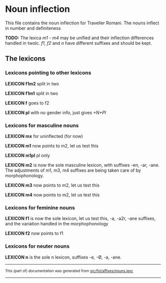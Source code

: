 # Noun inflection
This file contains the noun inflection for Traveller Romani.
The nouns inflect in number and definiteness

**TODO:** The lexica *m1 - m4* may be unified and their inflection 
differences handled in twolc. *f1, f2* and *n* have different suffixes
and should be kept.

## The lexicons

### Lexicons pointing to other lexicons

**LEXICON f1m2** split in two

**LEXICON f1m1** split  in two

**LEXICON f** goes to f2

**LEXICON pl** with no gender info, just gives *+N+Pl*

### Lexicons for masculine nouns

**LEXICON mx** for uninflected (for now)

**LEXICON m1**  now points to m2, let us test this

**LEXICON m1pl** pl only

**LEXICON m2** is now the sole masculine lexicon, with suffixes -en, -ar, -ane. The adjustments of m1, m3, m4 suffixes are being taken care of by morphophonology.

**LEXICON m3** now points to m2, let us test this

**LEXICON m4** now points to m2, let us test this

### Lexicons for feminine nouns

**LEXICON f1** is now the sole lexicon, let us test this, -a, -a2r, -ane suffixes, and the variation handled in the morphophonology

**LEXICON f2** now points to f1

### Lexicons for neuter nouns

**LEXICON n** is the sole n lexicon, suffixes -e, -Ø, -a, -ane.

* * *

<small>This (part of) documentation was generated from [src/fst/affixes/nouns.lexc](https://github.com/giellalt/lang-rmg/blob/main/src/fst/affixes/nouns.lexc)</small>

---

